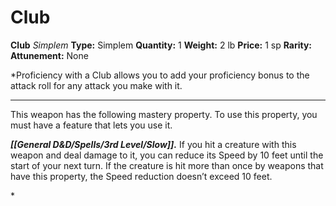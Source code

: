 # Club

**Club**
_Simplem_
**Type:** Simplem
**Quantity:** 1
**Weight:** 2 lb
**Price:** 1 sp
**Rarity:** 
**Attunement:** None

*Proficiency with a Club allows you to add your proficiency bonus to the attack roll for any attack you make with it.
<div class="mastery-container"><hr />
<p>This weapon has the following mastery property. To use this property, you must have a feature that lets you use it.

***[[General D&D/Spells/3rd Level/Slow]].*** If you hit a creature with this weapon and deal damage to it, you can reduce its Speed by 10 feet until the start of your next turn. If the creature is hit more than once by weapons that have this property, the Speed reduction doesn’t exceed 10 feet.</p>*